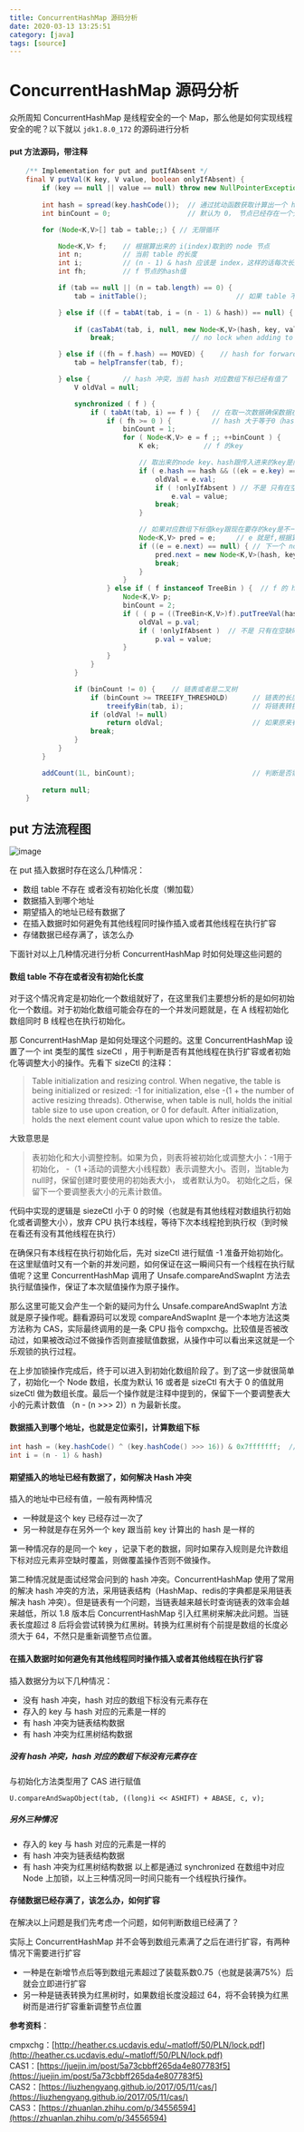 ```yaml
---
title: ConcurrentHashMap 源码分析
date: 2020-03-13 13:25:51
category: [java]
tags: [source]
---
```

# ConcurrentHashMap 源码分析

众所周知 ConcurrentHashMap 是线程安全的一个 Map，那么他是如何实现线程安全的呢？以下就以 `jdk1.8.0_172` 的源码进行分析

#### put 方法源码，带注释
```JAVA
    /** Implementation for put and putIfAbsent */
    final V putVal(K key, V value, boolean onlyIfAbsent) {
        if (key == null || value == null) throw new NullPointerException();
        
        int hash = spread(key.hashCode());  // 通过扰动函数获取计算出一个 hash
        int binCount = 0;                   // 默认为 0， 节点已经存在一个元素时 1表示元素 hash 大于等于0，2 表示存在红黑树

        for (Node<K,V>[] tab = table;;) { // 无限循环

            Node<K,V> f;    // 根据算出来的 i(index)取到的 node 节点
            int n;          // 当前 table 的长度
            int i;          // (n - 1) & hash 应该是 index，这样的话每次长度可能是不一样的算出来的index能一致么（扩容后如何重新存放数据）？
            int fh;         // f 节点的hash值

            if (tab == null || (n = tab.length) == 0) {
                tab = initTable();                      // 如果 table 不存在就初始化一个

            } else if ((f = tabAt(tab, i = (n - 1) & hash)) == null) {  // 数组下标位置空缺，调用 unsafe 类的本地方法 getObjectVolatile 使用volatile的加载语义获取指定位置
                
                if (casTabAt(tab, i, null, new Node<K,V>(hash, key, value, null)))  // CAS 对比原值是否被改动，如果没有改动则替换原值
                    break;                   // no lock when adding to empty bin    // CAS是一条CPU的原子指令（cmpxchg指令），不会造成所谓的数据不一致问题，属于乐观锁

            } else if ((fh = f.hash) == MOVED) {    // hash for forwarding nodes
                tab = helpTransfer(tab, f);

            } else {        // hash 冲突，当前 hash 对应数组下标已经有值了
                V oldVal = null;

                synchronized ( f ) {
                    if ( tabAt(tab, i) == f ) {   // 在取一次数据确保数据在加锁前没有被修改过
                        if ( fh >= 0 ) {          // hash 大于等于0（hash 什么情况下会小于0？）
                            binCount = 1;
                            for ( Node<K,V> e = f ;; ++binCount ) {        // 死循环并计数
                                K ek;           // f 的key

                                // 取出来的node key、hash跟传入进来的key是同一个没变
                                if ( e.hash == hash && ((ek = e.key) == key || (ek != null && key.equals(ek))) ) {
                                    oldVal = e.val;
                                    if ( !onlyIfAbsent ) // 不是 只有在空缺时进行存入操作，直接把新值存进去
                                        e.val = value;  
                                    break;
                                }

                                // 如果对应数组下标值key跟现在要存的key是不一样的
                                Node<K,V> pred = e;     // e 就是f,根据算出来的 i(index)取到的 node 节点
                                if ((e = e.next) == null) { // 下一个 node，如果是空的
                                    pred.next = new Node<K,V>(hash, key, value, null);  // 直接链表的下一个节点
                                    break;
                                }
                            }
                        } else if ( f instanceof TreeBin ) {  // f 的 hash 小于 0 并且f 是一颗二叉树（树的hash肯定小于0么？）
                            Node<K,V> p;
                            binCount = 2;
                            if ( ( p = ((TreeBin<K,V>)f).putTreeVal(hash, key, value) ) != null ) { // 找到一个节点或者新建一个节点
                                oldVal = p.val;
                                if ( !onlyIfAbsent )  // 不是 只有在空缺时进行存入操作，直接把新值存进新树节点
                                    p.val = value;
                            }
                        }
                    }
                }

                if (binCount != 0) {    // 链表或者是二叉树
                    if (binCount >= TREEIFY_THRESHOLD)      // 链表的长度如果超过或等于8
                        treeifyBin(tab, i);                 // 将链表转换为二叉树
                    if (oldVal != null)
                        return oldVal;						// 如果原来有值则返回原来的值
                    break;
                }
            }
        }

        addCount(1L, binCount);								// 判断是否需要扩容
        
        return null;
    }
```

## put 方法流程图
![image](https://note.youdao.com/yws/api/personal/file/DE5DE46C6C4740279EA45C6C27C66C15?method=download&shareKey=c97f3124a814f2687a30e23eb4d33d01)

在 put 插入数据时存在这么几种情况：
* 数组 table 不存在 或者没有初始化长度（懒加载）
* 数据插入到哪个地址
* 期望插入的地址已经有数据了
* 在插入数据时如何避免有其他线程同时操作插入或者其他线程在执行扩容
* 存储数据已经存满了，该怎么办

下面针对以上几种情况进行分析 ConcurrentHashMap 时如何处理这些问题的

#### 数组 table 不存在或者没有初始化长度
对于这个情况肯定是初始化一个数组就好了，在这里我们主要想分析的是如何初始化一个数组。对于初始化数组可能会存在的一个并发问题就是，在 A 线程初始化数组同时 B 线程也在执行初始化。

那 ConcurrentHashMap 是如何处理这个问题的。这里 ConcurrentHashMap 设置了一个 int 类型的属性 sizeCtl ，用于判断是否有其他线程在执行扩容或者初始化等调整大小的操作。先看下 sizeCtl 的注释：

 > Table initialization and resizing control.  When negative, the
 > table is being initialized or resized: -1 for initialization,
 > else -(1 + the number of active resizing threads).  Otherwise,
 > when table is null, holds the initial table size to use upon
 > creation, or 0 for default. After initialization, holds the
 > next element count value upon which to resize the table.

大致意思是
 > 表初始化和大小调整控制。如果为负，则表将被初始化或调整大小：-1用于初始化，
 > -（1 +活动的调整大小线程数）表示调整大小。否则，当table为null时，保留创建时要使用的初始表大小，
 > 或者默认为0。 初始化之后，保留下一个要调整表大小的元素计数值。
 
 代码中实现的逻辑是 siezeCtl 小于 0 的时候（也就是有其他线程对数组执行初始化或者调整大小），放弃 CPU 执行本线程，等待下次本线程抢到执行权（到时候在看还有没有其他线程在执行）
 
 在确保只有本线程在执行初始化后，先对 sizeCtl 进行赋值 -1 准备开始初始化。在这里赋值时又有一个新的并发问题，如何保证在这一瞬间只有一个线程在执行赋值呢？这里 ConcurrentHashMap 调用了 Unsafe.compareAndSwapInt 方法去执行赋值操作，保证了本次赋值操作为原子操作。
 
 那么这里可能又会产生一个新的疑问为什么 Unsafe.compareAndSwapInt 方法就是原子操作呢。翻看源码可以发现 compareAndSwapInt 是一个本地方法这类方法称为 CAS，实际最终调用的是一条 CPU 指令 compxchg。比较值是否被改动过，如果被改动过不做操作否则直接赋值数据，从操作中可以看出来这就是一个乐观锁的执行过程。
 
 在上步加锁操作完成后，终于可以进入到初始化数组阶段了。到了这一步就很简单了，初始化一个 Node 数组，长度为默认 16 或者是 sizeCtl 有大于 0  的值就用 sizeCtl 做为数组长度。最后一个操作就是注释中提到的，保留下一个要调整表大小的元素计数值 （n - (n >>> 2)）n 为最新长度。

#### 数据插入到哪个地址，也就是定位索引，计算数组下标
```java
int hash = (key.hashCode() ^ (key.hashCode() >>> 16)) & 0x7fffffff;  // 扰动函数
int i = (n - 1) & hash)
```

#### 期望插入的地址已经有数据了，如何解决 Hash 冲突
插入的地址中已经有值，一般有两种情况
* 一种就是这个 key 已经存过一次了
* 另一种就是存在另外一个 key 跟当前 key 计算出的 hash 是一样的

第一种情况存的是同一个 key ，记录下老的数据，同时如果存入规则是允许数组下标对应元素非空缺时覆盖，则做覆盖操作否则不做操作。

第二种情况就是面试经常会问到的 hash 冲突。ConcurrentHashMap 使用了常用的解决 hash 冲突的方法，采用链表结构（HashMap、redis的字典都是采用链表解决 hash 冲突）。但是链表有一个问题，当链表越来越长时查询链表的效率会越来越低，所以 1.8 版本后 ConcurrentHashMap 引入红黑树来解决此问题。当链表长度超过 8 后将会尝试转换为红黑树。转换为红黑树有个前提是数组的长度必须大于 64，不然只是重新调整节点位置。

#### 在插入数据时如何避免有其他线程同时操作插入或者其他线程在执行扩容
插入数据分为以下几种情况：
* 没有 hash 冲突，hash 对应的数组下标没有元素存在
* 存入的 key 与 hash 对应的元素是一样的
* 有 hash 冲突为链表结构数据
* 有 hash 冲突为红黑树结构数据

##### 没有 hash 冲突，hash 对应的数组下标没有元素存在
与初始化方法类型用了 CAS 进行赋值
```
U.compareAndSwapObject(tab, ((long)i << ASHIFT) + ABASE, c, v);
```

##### 另外三种情况
* 存入的 key 与 hash 对应的元素是一样的
* 有 hash 冲突为链表结构数据
* 有 hash 冲突为红黑树结构数据
以上都是通过 synchronized 在数组中对应 Node 上加锁，以上三种情况同一时间只能有一个线程执行操作。


#### 存储数据已经存满了，该怎么办，如何扩容
在解决以上问题是我们先考虑一个问题，如何判断数组已经满了？

实际上 ConcurrentHashMap 并不会等到数组元素满了之后在进行扩容，有两种情况下需要进行扩容

* 一种是在新增节点后等到数组元素超过了装载系数0.75（也就是装满75%）后就会立即进行扩容
* 另一种是链表转换为红黑树时，如果数组长度没超过 64，将不会转换为红黑树而是进行扩容重新调整节点位置






__参考资料__：

cmpxchg：[http://heather.cs.ucdavis.edu/~matloff/50/PLN/lock.pdf](http://heather.cs.ucdavis.edu/~matloff/50/PLN/lock.pdf)<br>
CAS1：[https://juejin.im/post/5a73cbbff265da4e807783f5](https://juejin.im/post/5a73cbbff265da4e807783f5)<br>
CAS2：[https://liuzhengyang.github.io/2017/05/11/cas/](https://liuzhengyang.github.io/2017/05/11/cas/)<br>
CAS3：[https://zhuanlan.zhihu.com/p/34556594](https://zhuanlan.zhihu.com/p/34556594)<br>
